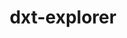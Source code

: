 ---
title: "dxt-explorer"
layout: cache
categories: [package, develop]
meta: {"compilers": ["gcc@9.4.0", "none"], "num_specs": 4, "num_specs_by_stack": {"e4s": 3, "e4s-power": 1, "root": 4}, "oss": ["ubuntu20.04", "ubuntu22.04"], "platforms": ["linux"], "stacks": ["e4s", "e4s-power", "root"], "targets": ["ppc64le", "x86_64_v3"], "versions": ["0.3"]}
spec_details: [{"compiler": "none", "hash": "5kwfb225vp37oeep6lhdks5axg5d3ipr", "os": "ubuntu22.04", "platform": "linux", "size": "-", "stacks": ["e4s", "root"], "target": "x86_64_v3", "variants": ["build_system=python_pip"], "versions": ["0.3"]}, {"compiler": "none", "hash": "ghbkmq2elahfavgkx2injos56hg4ecgk", "os": "ubuntu22.04", "platform": "linux", "size": "-", "stacks": ["e4s", "root"], "target": "x86_64_v3", "variants": ["build_system=python_pip"], "versions": ["0.3"]}, {"compiler": "none", "hash": "z53jtbrnwbjsbq3kgvdujxy4hkpbxzxg", "os": "ubuntu22.04", "platform": "linux", "size": "-", "stacks": ["e4s", "root"], "target": "x86_64_v3", "variants": ["build_system=python_pip"], "versions": ["0.3"]}, {"compiler": "gcc@9.4.0", "hash": "zkqmhrh7vgx25esfxnwtqe2c265o5and", "os": "ubuntu20.04", "platform": "linux", "size": "-", "stacks": ["e4s-power", "root"], "target": "ppc64le", "variants": ["build_system=python_pip"], "versions": ["0.3"]}]
---